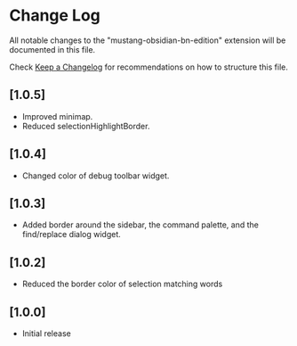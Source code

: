 # Change Log

All notable changes to the "mustang-obsidian-bn-edition" extension will be documented in this file.

Check [Keep a Changelog](http://keepachangelog.com/) for recommendations on how to structure this file.

## [1.0.5]
- Improved minimap. 
- Reduced selectionHighlightBorder.

## [1.0.4]
- Changed color of debug toolbar widget.

## [1.0.3]
- Added border around the sidebar, the command palette, and the find/replace dialog widget.

## [1.0.2]
- Reduced the border color of selection matching words

## [1.0.0]
- Initial release
